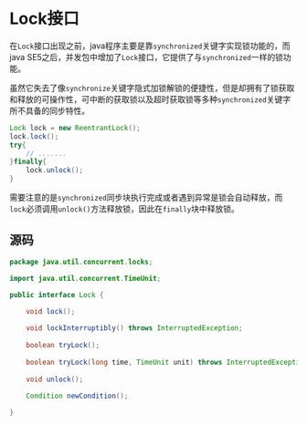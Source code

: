 # Lock接口

在`Lock`接口出现之前，java程序主要是靠`synchronized`关键字实现锁功能的，而java SE5之后，并发包中增加了`Lock`接口，它提供了与`synchronized`一样的锁功能。

虽然它失去了像`synchronize`关键字隐式加锁解锁的便捷性，但是却拥有了锁获取和释放的可操作性，可中断的获取锁以及超时获取锁等多种`synchronized`关键字所不具备的同步特性。

```java
Lock lock = new ReentrantLock();
lock.lock();
try{
	// .......
}finally{
	lock.unlock();
}
```

需要注意的是`synchronized`同步块执行完成或者遇到异常是锁会自动释放，而`lock`必须调用`unlock()`方法释放锁，因此在`finally`块中释放锁。

## 源码

```java
package java.util.concurrent.locks;

import java.util.concurrent.TimeUnit;

public interface Lock {

    void lock();
    
    void lockInterruptibly() throws InterruptedException;
    
    boolean tryLock();
    
    boolean tryLock(long time, TimeUnit unit) throws InterruptedException;
    
    void unlock();
    
    Condition newCondition();

}
```



